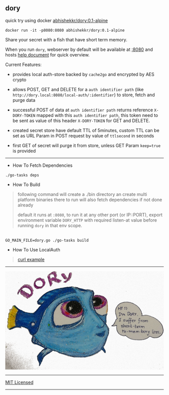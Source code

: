 ## dory

quick try using docker [abhishekkr/dory:0.1-alpine](https://hub.docker.com/r/abhishekkr/dory/)

```
docker run -it -p8080:8080 abhishekkr/dory:0.1-alpine
```

Share your secret with a fish that have short term memory.

When you run `dory`, webserver by default will be available at [:8080](http://localhost:8080) and hosts [help document](http://localhost:8080/help) for quick overview.


Current Features:

* provides local auth-store backed by `cache2go` and encrypted by AES crypto

* allows POST, GET and DELETE for a `auth identifier path` (like `http://dory.local:8080/local-auth/:identifier`) to store, fetch and purge data

* successful POST of data at `auth identifier path` returns reference `X-DORY-TOKEN` mapped with this `auth identifier path`, this token need to be sent as value of this header `X-DORY-TOKEN` for GET and DELETE.

* created secret store have default TTL of 5minutes, custom TTL can be set as URL Param in POST request by value of `ttlsecond` in seconds

* first GET of secret will purge it from store, unless GET Param `keep=true` is provided

---

* How To Fetch Dependencies

```
./go-tasks deps
```


* How To Build

> following command will create a ./bin directory an create multi platform binaries there to run
> will also fetch dependencies if not done already
>
> default it runs at `:8080`, to run it at any other port (or IP::PORT), export environment variable `DORY_HTTP` with required listen-at value before running `dory` in that env scope.

```

GO_MAIN_FILE=dory.go ./go-tasks build
```


* How To Use LocalAuth

> [curl example](w3assets/dory.sh)

---

![image of dory](w3assets/images/dory-1024px.jpg)

---

[MIT Licensed](./LICENSE)

---

